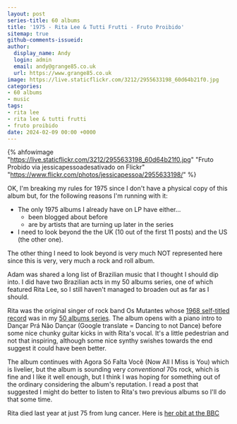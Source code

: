 ```yaml
---
layout: post
series-title: 60 albums
title: '1975 - Rita Lee & Tutti Frutti - Fruto Proibido'
sitemap: true
github-comments-issueid:
author:
  display_name: Andy
  login: admin
  email: andy@grange85.co.uk
  url: https://www.grange85.co.uk
image: https://live.staticflickr.com/3212/2955633198_60d64b21f0.jpg
categories:
- 60 albums
- music
tags:
- rita lee
- rita lee & tutti frutti
- fruto proibido
date: 2024-02-09 00:00 +0000
---
```

{% ahfowimage "https://live.staticflickr.com/3212/2955633198_60d64b21f0.jpg" "Fruto Probido via jessicapessoadesativado on Flickr" "https://www.flickr.com/photos/jessicapessoa/2955633198/" %}

OK, I'm breaking my rules for 1975 since I don't have a physical copy of this album but, for the following reasons I'm running with it:

 - The only 1975 albums I already have on LP have either...
   - been blogged about before
   - are by artists that are turning up later in the series
 - I need to look beyond the the UK (10 out of the first 11 posts) and the US (the other one).

The other thing I need to look beyond is very much NOT represented here since this is very, very much a rock and roll album.

Adam was shared a long list of Brazilian music that I thought I should dip into. I did have two Brazilian acts in my 50 albums series, one of which featured Rita Lee, so I still haven't managed to broaden out as far as I should.

Rita was the original singer of rock band Os Mutantes whose [1968 self-titled record](/swirling/2014/01/10/50-albums-1968-os-mutantes-by-os-mutantes/) was in my [50 albums series](/category/50-albums). The album opens with a piano intro to Dançar Prá Não Dançar (Google translate = Dancing to not Dance)  before some nice chunky guitar kicks in with Rita's vocal. It's a little pedestrian and not that inspiring, although some nice synthy swishes towards the end suggest it could have been better.

The album continues with Agora Só Falta Você (Now All I Miss is You) which is livelier, but the album is sounding very _conventional_ 70s rock, which is fine and I like it well enough, but I think I was hoping for something out of the ordinary considering the album's reputation. I read a post that suggested I might do better to listen to Rita's two previous albums so I'll do that some time.

Rita died last year at just 75 from lung cancer. Here is [her obit at the BBC](https://www.bbc.co.uk/news/world-latin-america-65531905)


